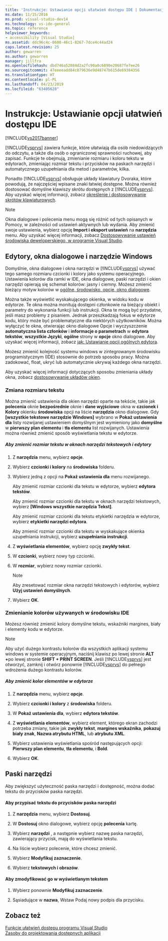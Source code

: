 ```yaml
---
title: 'Instrukcje: Ustawianie opcji ułatwień dostępu IDE | Dokumentacja firmy Microsoft'
ms.date: 11/15/2016
ms.prod: visual-studio-dev14
ms.technology: vs-ide-general
ms.topic: reference
helpviewer_keywords:
- accessibility [Visual Studio]
ms.assetid: ddc96c4c-0600-46c1-8267-7dce4c44ad24
caps.latest.revision: 25
author: gewarren
ms.author: gewarren
manager: jillfra
ms.openlocfilehash: dbd746a52084d2a2fc90a0c6890e20687fe7ee26
ms.sourcegitcommit: 47eeeeadd84c879636e9d48747b615de69384356
ms.translationtype: HT
ms.contentlocale: pl-PL
ms.lasthandoff: 04/23/2019
ms.locfileid: "63405628"
---
```

# <a name="how-to-set-ide-accessibility-options"></a>Instrukcje: Ustawianie opcji ułatwień dostępu IDE
[!INCLUDE[vs2017banner](../../includes/vs2017banner.md)]

[!INCLUDE[vsprvs](../../includes/vsprvs-md.md)] zawiera funkcje, które ułatwiają dla osób niedowidzących do odczytu, a także dla osób o ograniczonej sprawności ruchowej, aby zapisać. Funkcje te obejmują, zmienianie rozmiaru i koloru tekstu w edytorach, zmieniając rozmiar tekstu i przycisków na paskach narzędzi i automatycznego uzupełniania dla metod i parametrów, kilka.  
  
 Ponadto [!INCLUDE[vsprvs](../../includes/vsprvs-md.md)] obsługuje układy klawiatury Dvoraka, które powodują, że najczęściej wpisane znaki łatwiej dostępne. Można również dostosować domyślne klawiszy skrótu dostępnych z [!INCLUDE[vsprvs](../../includes/vsprvs-md.md)]. Aby uzyskać więcej informacji, zobacz [określenie i dostosowywanie skrótów klawiaturowych](../../ide/identifying-and-customizing-keyboard-shortcuts-in-visual-studio.md).  
  
> [!NOTE]
> Okna dialogowe i polecenia menu mogą się różnić od tych opisanych w Pomocy, w zależności od ustawień aktywnych lub wydania. Aby zmienić swoje ustawienia, wybierz opcję **Import i eksport ustawień** na **narzędzia** menu. Aby uzyskać więcej informacji, zobacz [Dostosowywanie ustawień środowiska deweloperskiego, w programie Visual Studio](http://msdn.microsoft.com/22c4debb-4e31-47a8-8f19-16f328d7dcd3).  
  
## <a name="editors-dialogs-and-tool-windows"></a>Edytory, okna dialogowe i narzędzie Windows  
 Domyślnie, okna dialogowe i okna narzędzi w [!INCLUDE[vsprvs](../../includes/vsprvs-md.md)] używać tego samego rozmiaru czcionki i kolory jako systemu operacyjnego. Ustawienia kolorów dla ramki w IDE, okna dialogowe, paski narzędzi i okien narzędzi opierają się schemat kolorów: jasny i ciemny. Możesz zmienić bieżący motyw kolorów w [ogólne, środowisko, opcje, okno dialogowe](../../ide/reference/general-environment-options-dialog-box.md).  
  
 Można także wyświetlić wyskakującego okienka, w widoku kodu w edytorze. Te okna można monitują dostępni członkowie na bieżący obiekt i parametry do wykonania funkcji lub instrukcji. Okna te mogą być przydatne, jeśli masz problemy z pisaniem. Jednak przeszkadzają fokus w edytorze kodu, który może być problematyczne dla niektórych użytkowników. Można wyłączyć te okna, otwierając okno dialogowe Opcje i wyczyszczenie **automatyczna lista członków** i **informacje o parametrach** w **edytora tekstów**, **wszystkie Języki**, **ogólne** strony w **opcje** okno dialogowe. Aby uzyskać więcej informacji, zobacz [jak: Ustawianie opcji ogólnych edytora](http://msdn.microsoft.com/704e4a7b-2162-4bed-8a47-f4f6ffec98c2).  
  
 Możesz zmienić kolejność systemu windows w zintegrowanym środowisku programistycznym (IDE) stosownie do potrzeb sposobu pracy. Można zadokować, float, ukryć lub automatycznie ukrywaj każdego okna narzędzi.  
  
 Aby uzyskać więcej informacji dotyczących sposobu zmieniania układy okna, zobacz [dostosowywanie układów okien](../../ide/customizing-window-layouts-in-visual-studio.md).  
  
### <a name="changing-the-size-of-text"></a>Zmiana rozmiaru tekstu  
 Można zmienić ustawienia dla okien narzędzi oparte na tekście, takie jak **polecenia** oknie **bezpośrednie** oknie i **dane wyjściowe** okna w **czcionek i Kolory** okienku **środowiska** opcji na liście **narzędzia** okno dialogowe. Gdy **[wszystkie tekstowe narzędzie Windows]** wybrano w **Pokaż ustawienia dla** listy rozwijanej ustawieniem domyślnym jest wymieniony jako **domyślne** w **pierwszy plan elementu**  i **tła elementu** list rozwijanych. Ustawienia można również zmienić sposób wyświetlania tekstu w edytorze.  
  
##### <a name="to-change-the-size-of-text-in-text-based-tool-windows-and-editors"></a>Aby zmienić rozmiar tekstu w oknach narzędzi tekstowych i edytory  
  
1. Z **narzędzia** menu, wybierz **opcje**.  
  
2. Wybierz **czcionki i kolory** na **środowiska** folderu.  
  
3. Wybierz jedną z opcji na **Pokaż ustawienia dla** menu rozwijanego.  
  
     Aby zmienić rozmiar czcionki dla tekstu w edytorze, wybierz **edytora tekstów**.  
  
     Aby zmienić rozmiar czcionki dla tekstu w oknach narzędzi tekstowych, wybierz **[Windows wszystkie narzędzia Tekst]**.  
  
     Aby zmienić rozmiar czcionki dla tekstu etykietki narzędzia w edytorze, wybierz **etykietki narzędzi edytora**.  
  
     Aby zmienić rozmiar czcionki dla tekstu w wyskakujące okienka uzupełniania instrukcji, wybierz **uzupełniania instrukcji**.  
  
4. Z **wyświetlania elementów**, wybierz opcję **zwykły tekst**.  
  
5. W **czcionki**, wybierz nowy typ czcionki.  
  
6. W **rozmiar**, wybierz nowy rozmiar czcionki.  
  
    > [!NOTE]
    > Aby zresetować rozmiar okna narzędzi tekstowych i edytorów, wybierz **Użyj ustawień domyślnych**.  
  
7. Wybierz **OK**.  
  
### <a name="changing-the-colors-used-in-the-ide"></a>Zmienianie kolorów używanych w środowisku IDE  
 Możesz również zmienić kolory domyślne tekstu, wskaźniki margines, biały i elementy kodu w edytorze.  
  
> [!NOTE]
> Aby użyć dużego kontrastu kolorów dla wszystkich aplikacji systemu windows w systemie operacyjnym, naciśnij klawisz po lewej stronie <strong>ALT +</strong>po lewej stronie **SHIFT + PRINT SCREEN**. Jeśli [!INCLUDE[vsprvs](../../includes/vsprvs-md.md)] jest otworzyć, zamknij i otwórz ponownie [!INCLUDE[vsprvs](../../includes/vsprvs-md.md)] do pełnego wdrożenia dużego kontrastu kolorów.  
  
##### <a name="to-change-the-color-of-items-in-the-editor"></a>Aby zmienić kolor elementów w edytorze  
  
1. Z **narzędzia** menu, wybierz **opcje**.  
  
2. Wybierz **czcionki i kolory** z **środowiska** folderu.  
  
3. W **Pokaż ustawienia dla**, wybierz **edytora tekstów**.  
  
4. Z **wyświetlania elementów**, wybierz element, którego ekran zachodzi potrzeba zmiany, takie jak **zwykły tekst**, **margines wskaźnika**, **pokazuj biały znak**, **Nazwa atrybutu HTML**, lub **atrybutu XML**.  
  
5. Wybierz ustawienia wyświetlania spośród następujących opcji: **Pierwszy plan elementu**, **tła elementu**, i **Bold**.  
  
6. Wybierz **OK**.  
  
## <a name="toolbars"></a>Paski narzędzi  
 Aby zwiększyć użyteczność paska narzędzi i dostępność, można dodać tekstu do przycisków paska narzędzi.  
  
#### <a name="to-assign-text-to-toolbar-buttons"></a>Aby przypisać tekstu do przycisków paska narzędzi  
  
1. Z **narzędzia** menu, wybierz **Dostosuj**.  
  
2. W **Dostosuj** okno dialogowe, wybierz opcję **polecenia** kartę.  
  
3. Wybierz **narzędzi** , a następnie wybierz nazwę paska narzędzi, zawierający przycisk, mają do wyświetlania tekstu.  
  
4. Na liście wybierz polecenie, które chcesz zmienić.  
  
5. Wybierz **Modyfikuj zaznaczenie**.  
  
6. Wybierz **tekstowych i obrazów**.  
  
#### <a name="to-modify-the-buttons-displayed-text"></a>Aby zmodyfikować go w wyświetlanym tekstem  
  
1. Wybierz ponownie **Modyfikuj zaznaczenie**.  
  
2. Sąsiadujące w **nazwa**, Wstaw Podaj nowy podpis dla przycisku.  
  
## <a name="see-also"></a>Zobacz też  
 [Funkcje ułatwień dostępu programu Visual Studio](../../ide/reference/accessibility-features-of-visual-studio.md)   
 [Zasoby do projektowania dostępnych aplikacji](../../ide/reference/resources-for-designing-accessible-applications.md)
